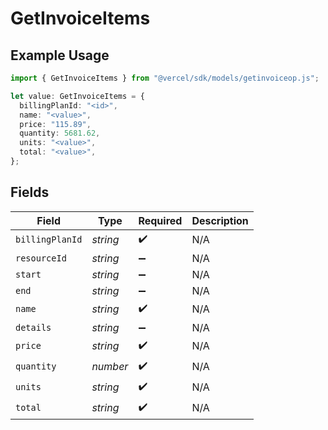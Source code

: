 # GetInvoiceItems

## Example Usage

```typescript
import { GetInvoiceItems } from "@vercel/sdk/models/getinvoiceop.js";

let value: GetInvoiceItems = {
  billingPlanId: "<id>",
  name: "<value>",
  price: "115.89",
  quantity: 5681.62,
  units: "<value>",
  total: "<value>",
};
```

## Fields

| Field              | Type               | Required           | Description        |
| ------------------ | ------------------ | ------------------ | ------------------ |
| `billingPlanId`    | *string*           | :heavy_check_mark: | N/A                |
| `resourceId`       | *string*           | :heavy_minus_sign: | N/A                |
| `start`            | *string*           | :heavy_minus_sign: | N/A                |
| `end`              | *string*           | :heavy_minus_sign: | N/A                |
| `name`             | *string*           | :heavy_check_mark: | N/A                |
| `details`          | *string*           | :heavy_minus_sign: | N/A                |
| `price`            | *string*           | :heavy_check_mark: | N/A                |
| `quantity`         | *number*           | :heavy_check_mark: | N/A                |
| `units`            | *string*           | :heavy_check_mark: | N/A                |
| `total`            | *string*           | :heavy_check_mark: | N/A                |